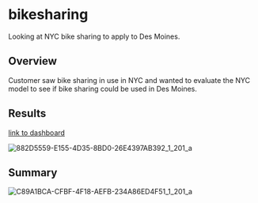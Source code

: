 # bikesharing
Looking at NYC bike sharing to apply to Des Moines. 
## Overview
Customer saw bike sharing in use in NYC and wanted to evaluate the NYC model to see if bike sharing could be used in Des Moines.
## Results
[link to dashboard](https://public.tableau.com/app/profile/kurt.holmberg/viz/StoryofBikeUsageinNYC/Story1?publish=yes)

![882D5559-E155-4D35-8BD0-26E4397AB392_1_201_a](https://user-images.githubusercontent.com/98991575/173207487-9774cbce-2daa-4bd2-a829-0129ff1a67ab.jpeg)


## Summary
![C89A1BCA-CFBF-4F18-AEFB-234A86ED4F51_1_201_a](https://user-images.githubusercontent.com/98991575/173207412-28e4b8d2-f4b5-4f69-b524-5d953127ddde.jpeg)
